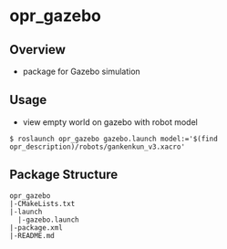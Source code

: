 # opr_gazebo

## Overview
* package for Gazebo simulation

## Usage
* view empty world on gazebo with robot model
```
$ roslaunch opr_gazebo gazebo.launch model:='$(find opr_description)/robots/gankenkun_v3.xacro' 
```

## Package Structure
```
opr_gazebo
|-CMakeLists.txt
|-launch
  |-gazebo.launch
|-package.xml
|-README.md
```
